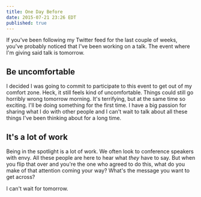 ```yaml
---
title: One Day Before
date: 2015-07-21 23:26 EDT
published: true
---
```


If you've been following my Twitter feed for the last couple of weeks, you've probably noticed that I've been working on a talk. The event where I'm giving said talk is tomorrow.

## Be uncomfortable
I decided I was going to commit to participate to this event to get out of my comfort zone. Heck, it still feels kind of uncomfortable. Things could still go horribly wrong tomorrow morning. It's terrifying, but at the same time so exciting. I'll be doing something for the first time. I have a big passion for sharing what I do with other people and I can't wait to talk about all these things I've been thinking about for a long time.

## It's a lot of work
Being in the spotlight is a lot of work. We often look to conference speakers with envy. All these people are here to hear what *they* have to say. But when you flip that over and you're the one who agreed to do this, what do you make of that attention coming your way? What's the message you want to get across?

I can't wait for tomorrow.
